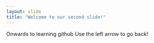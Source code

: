```yaml
---
layout: slide
title: "Welcome to our second slide!"
---
```

Onwards to learning github
Use the left arrow to go back!
